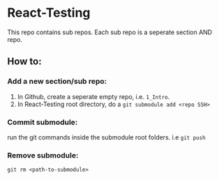 # React-Testing

This repo contains sub repos. Each sub repo is a seperate section AND repo.

## How to:
### Add a new section/sub repo:
1. In Github, create a seperate empty repo, i.e. `1_Intro`.
2. In React-Testing root directory, do a `git submodule add <repo SSH>`

### Commit submodule:
run the git commands inside the submodule root folders. i.e `git push`

### Remove submodule:
`git rm <path-to-submodule>`